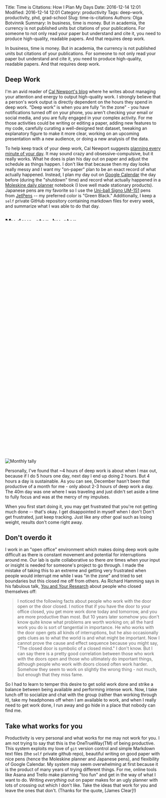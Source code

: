 Title: Time is Citations: How I Plan My Days
Date: 2016-12-14 12:01
Modified: 2016-12-14 12:01
Category: productivity
Tags: deep-work, productivity, phd, grad-school
Slug: time-is-citations
Authors: Olga Botvinnik
Summary: In business, time is money. But in academia, the currency is not published units but citations of your publications. For someone to not only read your paper but understand and cite it, you need to produce high-quality, readable papers. And that requires deep work.

In business, time is money. But in academia, the currency is not published units but citations of your publications. For someone to not only read your paper but understand and cite it, you need to produce high-quality, readable papers. And that requires deep work.

## Deep Work

I'm an avid reader of [Cal Newport's blog](http://calnewport.com/blog/) where he writes about managing your attention and energy to output high-quality work. I strongly believe that a person's work output is directly dependent on the hours they spend in deep work. "Deep work" is when you are fully "in the zone" - you have notifications turned off on your phone, you aren't checking your email or social media, and you are fully engaged in your complex activity. For me those activities could be writing or editing a paper, adding new features to my code, carefully curating a well-designed test dataset, tweaking an explanatory figure to make it more clear, working on an upcoming presentation with a new audience, or doing a new analysis of the data.

To help keep track of your deep work, Cal Newport suggests [planning every minute of your day](http://calnewport.com/blog/2013/12/21/deep-habits-the-importance-of-planning-every-minute-of-your-work-day/). It may sound crazy and obsessive-compulsive, but it really works. What he does is plan his day out on paper and adjust the schedule as things happen. I don't like that because then my day looks really messy and I want my "on-paper" plan to be an exact record of what actually happened. Instead, I plan my day out on [Google Calendar](https://calendar.google.com) the day before (during the "shutdown" time) and record what actually happened in a [Moleskine daily planner](https://www.amazon.com/Moleskine-Daily-Planner-Large-Black/dp/B015NG44KC/ref=dp_ob_title_bk) notebook (I love well made stationary products). Japanese pens are my favorite so I use the [Uni-ball Signo UM-151](http://www.jetpens.com/Uni-ball-Signo-UM-151-Gel-Pens/ct/286) pens from [JetPens](http://www.jetpens.com/blog/uni-ball-signo-a-comprehensive-guide/pt/639) -- my preferred color is "Green Black." Additionally, I keep a `self` private GitHub repository containing markdown files for every week, and summarize what I was able to do that day.

## My days, step-by-step

Here's the step-by-step of my planning rituals, with pointers to the columns of the figure below.

![Planning vs actual outcomes](/images/plan_vs_actual-300ppi.png)

1. At the beginning of the week, I create a new markdown file and start filling it in with notes from last week and plans for this week. Sometimes my notes start with a big ole rant about some problem I've been running into, or have a big rolling todo list that I keep updated for the week. **The most important thing about each week's file is that each day is separate.** This way, you can keep track of the incremental progress you made that day, and what you hope to accomplish that day. (First column - files for each week)
1. Before each day starts, e.g. during "shutdown" time the day before (or sometimes on Fridays for the next Monday), I plan out what I want to do on Google Calendar. (Second column - plan for each day)
	- I find this works quite well because at the beginning of the day, I'm bursting with energy and want to do *all of the things!* But by the end of the day I've realized that I can only do so much, and I'm much better at prioritizing what's important, while at the beginning of the day I'm much better at *doing* things. So planning at the end of the day works for me.
 	- I make sure to schedule 30m for "shutdown" at the end of the day. If I don't do this, the system breaks because I stop planning, and I am at the mercy of my morning impulses, rather than being in control of what I'm trying to do.
1. Throughout the day, I "stopwatch" my time by writing down in my planner the exact minute that I start and stop each activity. (Third column)
 	- If I get interrupted, I end the time and start again
 	- If something comes to mind about an urgent task (e.g. submit travel insurance form), I write it down in my planner or a sticky note so I've captured it, but continue on with my deep work. I do not interrupt my deep work.
1. At the end of the day, during "shutdown," I briefly write down what I was able to do in my markdown document and what I hope to do tomorrow (Fourth column).
1. Finally I write down the hours and minutes of deep work into the monthly part of the planner. (below)

Here's where I write the hours and minutes I spent in deep work each day. I find that it helps keep me motivated to sustain the work and get more hours in the next day.

![Monthly tally](/images/deep_work_monthly_tally.jpg)

Personally, I've found that ~4 hours of deep work is about when I max out, because if I do 5 hours one day, next day I end up doing 2 hours. But 4 hours a day is sustainable. As you can see, December hasn't been that productive of a month for me - only about 2-3 hours of deep work a day. The 40m day was one where I was traveling and just didn't set aside a time to fully focus and was at the mercy of my impulses.

When you first start doing it, you may get frustrated that you're not getting much done -- that's okay. I get disappointed in myself when I don't  Don't get frustrated, just keep tracking. Just like any other goal such as losing weight, results don't come right away.

## Don't overdo it

I work in an "open office" environment which makes doing deep work quite difficult as there is constant movement and potential for interruptions around me. Our lab is quite collaborative so there *are* times when your input or insight is needed for someone's project to go through. I made the mistake of taking this to an extreme and getting very frustrated when people would interrupt me while I was "in the zone" and tried to set boundaries but this closed me off from others. As Richard Hamming says in his fabulous talk, [You and Your Research](http://www.cs.virginia.edu/~robins/YouAndYourResearch.html) about people who closed themselves off:

> I noticed the following facts about people who work with the door open or the door closed. I notice that if you have the door to your office closed, you get more work done today and tomorrow, and you are more productive than most. But 10 years later somehow you don't know quite know what problems are worth working on; all the hard work you do is sort of tangential in importance. He who works with the door open gets all kinds of interruptions, but he also occasionally gets clues as to what the world is and what might be important. Now I cannot prove the cause and effect sequence because you might say, "The closed door is symbolic of a closed mind." I don't know. But I can say there is a pretty good correlation between those who work with the doors open and those who ultimately do important things, although people who work with doors closed often work harder. Somehow they seem to work on slightly the wrong thing - not much, but enough that they miss fame.

So I had to learn to temper this desire to get solid work done and strike a balance between being available and performing intense work. Now, I take lunch off to socialize and chat with the group (rather than working through it), take my headphones off when I am available to work, and when I really need to get work done, I run away and go hide in a place that nobody can find me.

## Take what works for you

Productivity is very personal and what works for me may not work for you. I am not trying to say that this is the OneTrueWay(TM) of being productive. This system exploits my love of `git` version control and simple Markdown text files (the `self` private github repo), beautiful writing on good paper with nice pens (hence the Moleskine planner and Japanese pens), and flexibility of Google Calendar. My system may seem overwhelming at first because it is the product of many years of trying different things. For me, online tools like Asana and Trello make planning "too fun" and get in the way of what I want to do. Writing *everything* out on paper makes for an ugly planner with lots of crossing out which I don't like. Take the ideas that work for you and leave the ones that don't. (Thanks for the quote, [James Clear]!)
